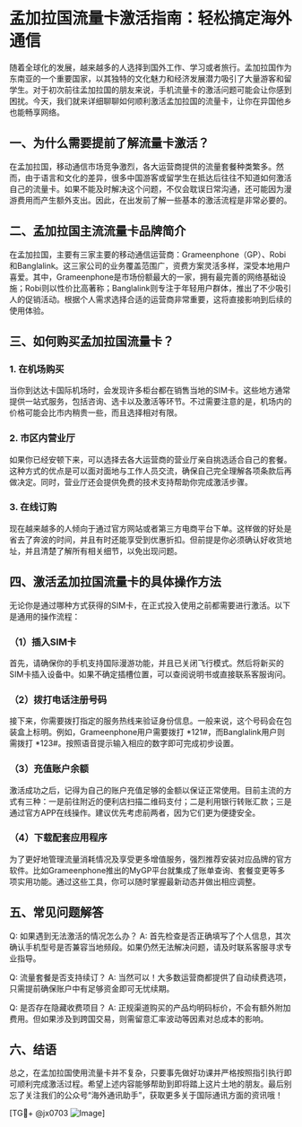 # 孟加拉国流量卡激活指南：轻松搞定海外通信

随着全球化的发展，越来越多的人选择到国外工作、学习或者旅行。孟加拉国作为东南亚的一个重要国家，以其独特的文化魅力和经济发展潜力吸引了大量游客和留学生。对于初次前往孟加拉国的朋友来说，手机流量卡的激活问题可能会让你感到困扰。今天，我们就来详细聊聊如何顺利激活孟加拉国的流量卡，让你在异国他乡也能畅享网络。

## 一、为什么需要提前了解流量卡激活？

在孟加拉国，移动通信市场竞争激烈，各大运营商提供的流量套餐种类繁多。然而，由于语言和文化的差异，很多中国游客或留学生在抵达后往往不知道如何激活自己的流量卡。如果不能及时解决这个问题，不仅会耽误日常沟通，还可能因为漫游费用而产生额外支出。因此，在出发前了解一些基本的激活流程是非常必要的。

## 二、孟加拉国主流流量卡品牌简介

在孟加拉国，主要有三家主要的移动通信运营商：Grameenphone（GP）、Robi和Banglalink。这三家公司的业务覆盖范围广，资费方案灵活多样，深受本地用户喜爱。其中，Grameenphone是市场份额最大的一家，拥有最完善的网络基础设施；Robi则以性价比高著称；Banglalink则专注于年轻用户群体，推出了不少吸引人的促销活动。根据个人需求选择合适的运营商非常重要，这将直接影响到后续的使用体验。

## 三、如何购买孟加拉国流量卡？

### 1. 在机场购买
当你到达达卡国际机场时，会发现许多柜台都在销售当地的SIM卡。这些地方通常提供一站式服务，包括咨询、选卡以及激活等环节。不过需要注意的是，机场内的价格可能会比市内稍贵一些，而且选择相对有限。

### 2. 市区内营业厅
如果你已经安顿下来，可以选择去各大运营商的营业厅亲自挑选适合自己的套餐。这种方式的优点是可以面对面地与工作人员交流，确保自己完全理解各项条款后再做决定。同时，营业厅还会提供免费的技术支持帮助你完成激活步骤。

### 3. 在线订购
现在越来越多的人倾向于通过官方网站或者第三方电商平台下单。这样做的好处是省去了奔波的时间，并且有时还能享受到优惠折扣。但前提是你必须确认好收货地址，并且清楚了解所有相关细节，以免出现问题。

## 四、激活孟加拉国流量卡的具体操作方法

无论你是通过哪种方式获得的SIM卡，在正式投入使用之前都需要进行激活。以下是通用的操作流程：

### （1）插入SIM卡
首先，请确保你的手机支持国际漫游功能，并且已关闭飞行模式。然后将新买的SIM卡插入设备中。如果不确定插槽位置，可以查阅说明书或直接联系客服询问。

### （2）拨打电话注册号码
接下来，你需要拨打指定的服务热线来验证身份信息。一般来说，这个号码会在包装盒上标明。例如，Grameenphone用户需要拨打 *121#，而Banglalink用户则需拨打 *123#。按照语音提示输入相应的数字即可完成初步设置。

### （3）充值账户余额
激活成功之后，记得为自己的账户充值足够的金额以保证正常使用。目前主流的方式有三种：一是前往附近的便利店扫描二维码支付；二是利用银行转账汇款；三是通过官方APP在线操作。建议优先考虑前两者，因为它们更为便捷安全。

### （4）下载配套应用程序
为了更好地管理流量消耗情况及享受更多增值服务，强烈推荐安装对应品牌的官方软件。比如Grameenphone推出的MyGP平台就集成了账单查询、套餐变更等多项实用功能。通过这些工具，你可以随时掌握最新动态并做出相应调整。

## 五、常见问题解答

Q: 如果遇到无法激活的情况怎么办？
A: 首先检查是否正确填写了个人信息，其次确认手机型号是否兼容当地频段。如果仍然无法解决问题，请及时联系客服寻求专业指导。

Q: 流量套餐是否支持续订？
A: 当然可以！大多数运营商都提供了自动续费选项，只需提前确保账户中有足够资金即可无忧续期。

Q: 是否存在隐藏收费项目？
A: 正规渠道购买的产品均明码标价，不会有额外附加费用。但如果涉及到跨国交易，则需留意汇率波动等因素对总成本的影响。

## 六、结语

总之，在孟加拉国使用流量卡并不复杂，只要事先做好功课并严格按照指引执行即可顺利完成激活过程。希望上述内容能够帮助到即将踏上这片土地的朋友。最后别忘了关注我们的公众号“海外通讯助手”，获取更多关于国际通讯方面的资讯哦！

[TG💪+ @jx0703 ![Image](https://github.com/user-attachments/assets/dbca1d08-cadb-493c-b0ec-ad6f7a83f270)]